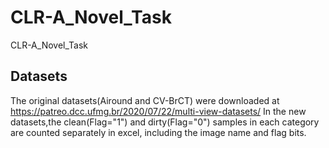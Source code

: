# CLR-A_Novel_Task
CLR-A_Novel_Task
## Datasets
The original datasets(Airound and CV-BrCT) were downloaded at https://patreo.dcc.ufmg.br/2020/07/22/multi-view-datasets/
In the new datasets,the clean(Flag="1") and dirty(Flag="0") samples in each category are counted separately in excel, including the image name and flag bits.
